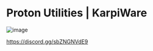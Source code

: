 # Proton Utilities | KarpiWare
![image](https://github.com/biggaboy212/KarpiWare/assets/75142294/aedc1cc1-2c0f-4099-a345-277441d15194)


https://discord.gg/sbZNGNVdE9
